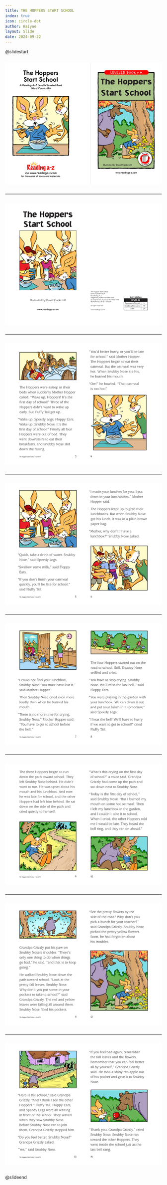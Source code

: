```yaml
---
title: THE HOPPERS START SCHOOL
index: true
icon: circle-dot
author: Haiyue
layout: Slide
date: 2024-09-22
---
```

 
@slidestart

<div style="display:flex">
<div style="flex:1">

![](https://raw.githubusercontent.com/yclord/reading/refs/heads/master/english/Level-M/THE%20HOPPERS%20START%20SCHOOL/001.webp)
</div>
<div style="flex:1">

![](https://raw.githubusercontent.com/yclord/reading/refs/heads/master/english/Level-M/THE%20HOPPERS%20START%20SCHOOL/002.webp)
</div>
</div>

---

<div style="display:flex">
<div style="flex:1">

![](https://raw.githubusercontent.com/yclord/reading/refs/heads/master/english/Level-M/THE%20HOPPERS%20START%20SCHOOL/003.webp)
</div>
<div style="flex:1">

![](https://raw.githubusercontent.com/yclord/reading/refs/heads/master/english/Level-M/THE%20HOPPERS%20START%20SCHOOL/004.webp)
</div>
</div>

---

<div style="display:flex">
<div style="flex:1">

![](https://raw.githubusercontent.com/yclord/reading/refs/heads/master/english/Level-M/THE%20HOPPERS%20START%20SCHOOL/005.webp)
</div>
<div style="flex:1">

![](https://raw.githubusercontent.com/yclord/reading/refs/heads/master/english/Level-M/THE%20HOPPERS%20START%20SCHOOL/006.webp)
</div>
</div>

---

<div style="display:flex">
<div style="flex:1">

![](https://raw.githubusercontent.com/yclord/reading/refs/heads/master/english/Level-M/THE%20HOPPERS%20START%20SCHOOL/007.webp)
</div>
<div style="flex:1">

![](https://raw.githubusercontent.com/yclord/reading/refs/heads/master/english/Level-M/THE%20HOPPERS%20START%20SCHOOL/008.webp)
</div>
</div>

---

<div style="display:flex">
<div style="flex:1">

![](https://raw.githubusercontent.com/yclord/reading/refs/heads/master/english/Level-M/THE%20HOPPERS%20START%20SCHOOL/009.webp)
</div>
<div style="flex:1">

![](https://raw.githubusercontent.com/yclord/reading/refs/heads/master/english/Level-M/THE%20HOPPERS%20START%20SCHOOL/010.webp)
</div>
</div>

---

<div style="display:flex">
<div style="flex:1">

![](https://raw.githubusercontent.com/yclord/reading/refs/heads/master/english/Level-M/THE%20HOPPERS%20START%20SCHOOL/011.webp)
</div>
<div style="flex:1">

![](https://raw.githubusercontent.com/yclord/reading/refs/heads/master/english/Level-M/THE%20HOPPERS%20START%20SCHOOL/012.webp)
</div>
</div>

---

<div style="display:flex">
<div style="flex:1">

![](https://raw.githubusercontent.com/yclord/reading/refs/heads/master/english/Level-M/THE%20HOPPERS%20START%20SCHOOL/013.webp)
</div>
<div style="flex:1">

![](https://raw.githubusercontent.com/yclord/reading/refs/heads/master/english/Level-M/THE%20HOPPERS%20START%20SCHOOL/014.webp)
</div>
</div>

---

<div style="display:flex">
<div style="flex:1">

![](https://raw.githubusercontent.com/yclord/reading/refs/heads/master/english/Level-M/THE%20HOPPERS%20START%20SCHOOL/015.webp)
</div>
<div style="flex:1">

![](https://raw.githubusercontent.com/yclord/reading/refs/heads/master/english/Level-M/THE%20HOPPERS%20START%20SCHOOL/016.webp)
</div>
</div>

@slideend